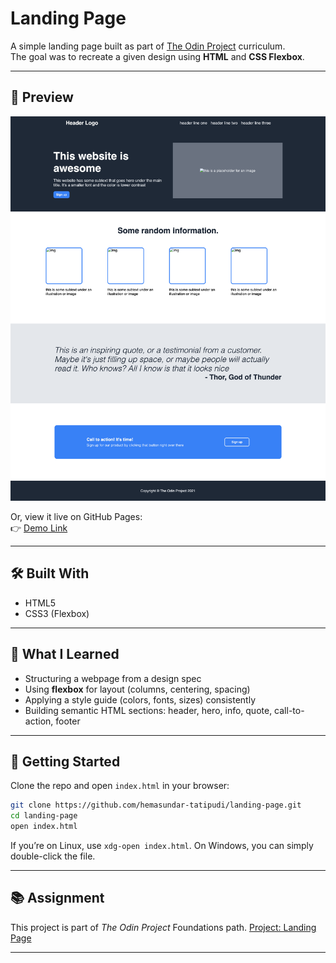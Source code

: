 # Landing Page

A simple landing page built as part of [The Odin Project](https://www.theodinproject.com/) curriculum.  
The goal was to recreate a given design using **HTML** and **CSS Flexbox**.

---

## 📸 Preview
![Screenshot of Landing Page](./images/preview.png)

Or, view it live on GitHub Pages:  
👉 [Demo Link](https://hemasundar-tatipudi.github.io/landing-page/)

---

## 🛠️ Built With
- HTML5  
- CSS3 (Flexbox)  

---

## 🎯 What I Learned
- Structuring a webpage from a design spec  
- Using **flexbox** for layout (columns, centering, spacing)  
- Applying a style guide (colors, fonts, sizes) consistently  
- Building semantic HTML sections: header, hero, info, quote, call-to-action, footer  

---

## 🚀 Getting Started
Clone the repo and open `index.html` in your browser:

```bash
git clone https://github.com/hemasundar-tatipudi/landing-page.git
cd landing-page
open index.html
````

If you’re on Linux, use `xdg-open index.html`. On Windows, you can simply double-click the file.

---

## 📚 Assignment

This project is part of *The Odin Project* Foundations path.
[Project: Landing Page](https://www.theodinproject.com/lessons/foundations-landing-page)

---